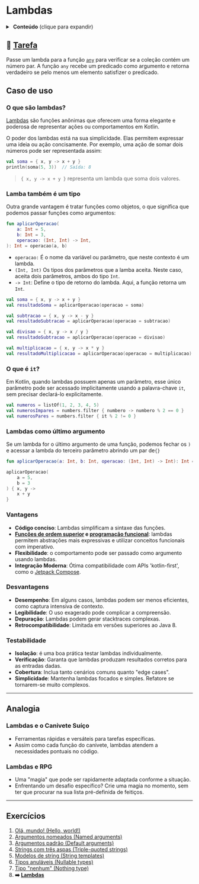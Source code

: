 # Lambdas

<details>
<summary>&nbsp;<b>Conteúdo</b> (clique para expandir)</summary>

<p></p>

<!-- TOC -->

* [Lambdas](#lambdas)
    * [🔗 Tarefa](#-tarefa)
    * [Caso de uso](#caso-de-uso)
        * [O que são lambdas?](#o-que-são-lambdas)
        * [Lambdas e os livros](#lambdas-e-os-livros)
        * [Lamba também é um tipo](#lamba-também-é-um-tipo)
        * [O que é `it`?](#o-que-é-it)
        * [Lambdas como último argumento](#lambdas-como-último-argumento)
        * [Vantagens](#vantagens)
        * [Desvantagens](#desvantagens)
        * [Testabilidade](#testabilidade)
    * [Analogia](#analogia)
        * [Lambdas e o Canivete Suíço](#lambdas-e-o-canivete-suíço)
        * [Lambdas e RPG](#lambdas-e-rpg)
    * [Exercícios](#exercícios)

<!-- TOC -->

</details>

## 🔗 [Tarefa](https://play.kotlinlang.org/koans/Introduction/Lambdas/Task.kt)

Passe um lambda para a função [`any`](https://kotlinlang.org/api/latest/jvm/stdlib/kotlin.collections/any.html)
para verificar se a coleção contém um número par.
A função `any` recebe um predicado como argumento e retorna verdadeiro se pelo menos um elemento satisfizer o predicado.

## Caso de uso

### O que são lambdas?

[Lambdas](https://kotlinlang.org/docs/lambdas.html#lambda-expressions-and-anonymous-functions) são funções anônimas que oferecem uma forma
elegante e poderosa de representar ações ou comportamentos em Kotlin.

O poder dos lambdas está na sua simplicidade. Elas permitem expressar uma ideia ou ação concisamente. Por exemplo, uma ação de somar dois
números pode ser representada assim:

```kotlin
val soma = { x, y -> x + y }
println(soma(5, 3))  // Saída: 8
```

> `{ x, y -> x + y }` representa um lambda que soma dois valores.

### Lamba também é um tipo

Outra grande vantagem é tratar funções como objetos, o que significa que podemos passar funções como argumentos:

```kotlin
fun aplicarOperacao(
    a: Int = 5,
    b: Int = 3,
    operacao: (Int, Int) -> Int,
): Int = operacao(a, b)
```

- `operacao:` É o nome da variável ou parâmetro, que neste contexto é um lambda.
- `(Int, Int)` Os tipos dos parâmetros que a lamba aceita. Neste caso, aceita dois parâmetros, ambos do tipo `Int`.
- `-> Int`: Define o tipo de retorno do lambda. Aqui, a função retorna um `Int`.

```kotlin
val soma = { x, y -> x + y }
val resultadoSoma = aplicarOperacao(operacao = soma)

val subtracao = { x, y -> x - y }
val resultadoSubtracao = aplicarOperacao(operacao = subtracao)

val divisao = { x, y -> x / y }
val resultadoSubtracao = aplicarOperacao(operacao = divisao)

val multiplicacao = { x, y -> x * y }
val resultadoMultiplicacao = aplicarOperacao(operacao = multiplicacao)
```

### O que é `it`?

Em Kotlin, quando lambdas possuem apenas um parâmetro, esse único parâmetro pode ser acessado implicitamente usando a
palavra-chave `it`, sem precisar declará-lo explicitamente.

```kotlin
val numeros = listOf(1, 2, 3, 4, 5)
val numerosImpares = numbers.filter { numbero -> numbero % 2 == 0 }
val numerosPares = numbers.filter { it % 2 != 0 }
```

### Lambdas como último argumento

Se um lambda for o último argumento de uma função, podemos fechar os `)` e acessar a lambda do terceiro parâmetro abrindo um par de`{}`

```kotlin
fun aplicarOperacao(a: Int, b: Int, operacao: (Int, Int) -> Int): Int = operacao(a, b)

aplicarOperacao(
    a = 5,
    b = 3
) { x, y ->
    x + y
}
```

### Vantagens

- **Código conciso**: Lambdas simplificam a sintaxe das funções.
- **[Funções de ordem superior](https://kotlinlang.org/docs/lambdas.html#higher-order-functions)
  e [programação funcional](https://pt.wikipedia.org/wiki/Programa%C3%A7%C3%A3o_funcional)**: lambdas permitem abstrações mais expressivas e
  utilizar conceitos funcionais com imperativo.
- **Flexibilidade**: o comportamento pode ser passado como argumento usando lambdas.
- **Integração Moderna**: Ótima compatibilidade com APIs 'kotlin-first', como
  o [Jetpack Compose](https://developer.android.com/jetpack/compose).

### Desvantagens

- **Desempenho**: Em alguns casos, lambdas podem ser menos eficientes, como captura intensiva de contexto.
- **Legibilidade**: O uso exagerado pode complicar a compreensão.
- **Depuração**: Lambdas podem gerar stacktraces complexas.
- **Retrocompatibilidade**: Limitada em versões superiores ao Java 8.

### Testabilidade

- **Isolação**: é uma boa prática testar lambdas individualmente.
- **Verificação**: Garanta que lambdas produzam resultados corretos para as entradas dadas.
- **Cobertura**: Inclua tanto cenários comuns quanto "edge cases".
- **Simplicidade**: Mantenha lambdas focados e simples. Refatore se tornarem-se muito complexos.

---

## Analogia

### Lambdas e o Canivete Suíço

- Ferramentas rápidas e versáteis para tarefas específicas.
- Assim como cada função do canivete, lambdas atendem a necessidades pontuais no código.

### Lambdas e RPG

- Uma "magia" que pode ser rapidamente adaptada conforme a situação.
- Enfrentando um desafio específico? Crie uma magia no momento, sem ter que procurar na sua lista pré-definida de feitiços.

---

## Exercícios

1. [Olá, mundo! (Hello, world!)](https://github.com/rsicarelli/kotlin-koans-edu-br/blob/main/koans/src/commonMain/kotlin/com/rsicarelli/koansbr/introduction/helloWorld/README.md)
2. [Argumentos nomeados (Named arguments)](https://github.com/rsicarelli/kotlin-koans-edu-br/blob/main/koans/src/commonMain/kotlin/com/rsicarelli/koansbr/introduction/namedArguments/README.md)
3. [Argumentos padrão (Default arguments)](https://github.com/rsicarelli/kotlin-koans-edu-br/blob/main/koans/src/commonMain/kotlin/com/rsicarelli/koansbr/introduction/defaultArguments/README.md)
4. [Strings com três aspas (Triple-quoted strings)](https://github.com/rsicarelli/kotlin-koans-edu-br/blob/main/koans/src/commonMain/kotlin/com/rsicarelli/koansbr/introduction/tripleQuotedStrings/README.md)
5. [Modelos de string (String templates)](https://github.com/rsicarelli/kotlin-koans-edu-br/blob/main/koans/src/commonMain/kotlin/com/rsicarelli/koansbr/introduction/stringTemplates/README.md)
6. [Tipos anuláveis (Nullable types)](https://github.com/rsicarelli/kotlin-koans-edu-br/blob/main/koans/src/commonMain/kotlin/com/rsicarelli/koansbr/introduction/nullableTypes/README.md)
7. [Tipo "nenhum" (Nothing type)](https://github.com/rsicarelli/kotlin-koans-edu-br/blob/main/koans/src/commonMain/kotlin/com/rsicarelli/koansbr/introduction/nothingType/README.md)
8. **➡️ [Lambdas](
   https://github.com/rsicarelli/kotlin-koans-edu-br/blob/main/koans/src/commonMain/kotlin/com/rsicarelli/koansbr/introduction/lambdas/README.md
   )**
